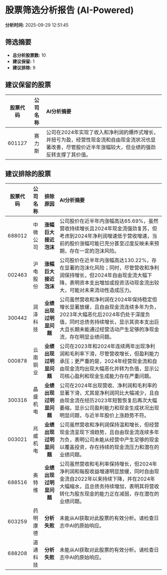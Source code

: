 # 股票筛选分析报告 (AI-Powered)

**分析时间:** 2025-09-29 12:51:45

## 筛选摘要

- **总分析股票数:** 10
- **建议保留:** 1
- **建议排除:** 9

## 建议保留的股票

| 股票代码 | 公司名称 | AI分析摘要 |
|:---:|:---:|:---|
| 601127 | 赛力斯 | 公司在2024年实现了收入和净利润的爆炸式增长，并扭亏为盈，经营性现金流和自由现金流状况也显著改善，尽管股价近半年涨幅较大，但业绩的强劲反转支撑了其价值。 |

## 建议排除的股票

| 股票代码 | 公司名称 | 排除原因 | AI分析摘要 |
|:---:|:---:|:---:|:---|
| 688012 | 中微公司 | **涨幅巨大接近泡沫** | 公司股价在近半年内涨幅高达65.69%，虽然营收持续增长且2024年现金流强劲复苏，但考虑到2024年净利润增速低于营收增速，当前的股价涨幅可能已充分甚至过度反映未来预期，存在一定的泡沫风险。 |
| 002463 | 沪电股份 | **涨幅巨大接近泡沫** | 公司股价在近半年内涨幅高达130.22%，存在显著的泡沫化风险；同时，尽管营收和净利润保持增长，但2024年自由现金流大幅下降，表明资本支出增加或投资活动现金流出较大，可能对未来流动性造成压力。 |
| 300442 | 润泽科技 | **业绩出现过明显问题** | 公司虽然营收和净利润在2024年保持稳定但增长显著放缓，且自由现金流连续多年为负，2023年大幅恶化后2024年仍处于深度负值，同时总债务持续增长，显示其资本支出巨大且长期未能通过经营活动产生足够的净现金流，存在明显业绩问题。 |
| 000878 | 云南铜业 | **业绩出现过明显问题** | 公司在2023年和2024年连续两年出现净利润和毛利率下滑，尽管营收增长，但盈利能力承压；更严重的是，2024年经营现金流和自由现金流均出现大幅恶化并转为负值，显示公司核心盈利和现金生成能力存在严重问题。 |
| 300316 | 晶盛机电 | **业绩出现过明显问题** | 公司在2024年出现营收、净利润和毛利率的显著下滑，尤其是净利润同比大幅减少，且自由现金流在经历2023年短暂恢复后再次大幅萎缩，显示公司盈利能力和现金生成状况出现明显问题，与近半年股价上涨趋势不符。 |
| 003021 | 兆威机电 | **业绩出现过明显问题** | 公司虽然营收和净利润保持温和增长，但经营现金流呈现下滑趋势，且自由现金流连续多年为负，表明公司未能从经营中产生足够的现金以覆盖投资，存在持续的现金流压力和潜在的业绩问题。 |
| 688516 | 奥特维 | **业绩出现过明显问题** | 公司虽然营收和毛利率保持增长，但2024年净利润和每股收益增速明显放缓，同时自由现金流自2022年以来持续下降，并在2024年大幅缩水，且总债务持续增加，表明其将营收转化为股东现金的能力正在减弱，存在潜在的业绩问题。 |
| 603259 | 药明康德 | **分析失败** | 未能从AI获取对此股票的有效分析。请检查日志中AI的原始响应。 |
| 688208 | 道通科技 | **分析失败** | 未能从AI获取对此股票的有效分析。请检查日志中AI的原始响应。 |
